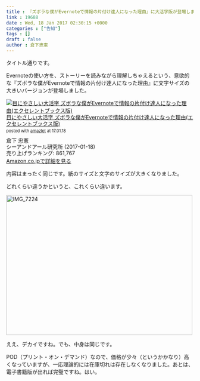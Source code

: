 ```yaml
---
title : 『ズボラな僕がEvernoteで情報の片付け達人になった理由』に大活字版が登場しました
link : 19688
date : Wed, 18 Jan 2017 02:30:15 +0000
categories : ["告知"]
tags : []
draft : false
author : 倉下忠憲
---
```


タイトル通りです。

Evernoteの使い方を、ストーリーを読みながら理解しちゃえるという、意欲的な『ズボラな僕がEvernoteで情報の片付け達人になった理由』に文字サイズの大きいバージョンが登場しました。

<div class="amazlet-box" style="margin-bottom:0px;"><div class="amazlet-image" style="float:left;margin:0px 12px 1px 0px;"><a href="http://www.amazon.co.jp/exec/obidos/ASIN/4863547846/rashita1000-22/ref=nosim/" name="amazletlink" target="_blank"><img src="https://images-fe.ssl-images-amazon.com/images/I/51gKrbQqmyL._SL160_.jpg" alt="目にやさしい大活字 ズボラな僕がEvernoteで情報の片付け達人になった理由(エクセレントブックス版)" style="border: none;" /></a></div><div class="amazlet-info" style="line-height:120%; margin-bottom: 10px"><div class="amazlet-name" style="margin-bottom:10px;line-height:120%"><a href="http://www.amazon.co.jp/exec/obidos/ASIN/4863547846/rashita1000-22/ref=nosim/" name="amazletlink" target="_blank">目にやさしい大活字 ズボラな僕がEvernoteで情報の片付け達人になった理由(エクセレントブックス版)</a><div class="amazlet-powered-date" style="font-size:80%;margin-top:5px;line-height:120%">posted with <a href="http://www.amazlet.com/" title="amazlet" target="_blank">amazlet</a> at 17.01.18</div></div><div class="amazlet-detail">倉下 忠憲 <br />シーアンドアール研究所 (2017-01-18)<br />売り上げランキング: 861,767<br /></div><div class="amazlet-sub-info" style="float: left;"><div class="amazlet-link" style="margin-top: 5px"><a href="http://www.amazon.co.jp/exec/obidos/ASIN/4863547846/rashita1000-22/ref=nosim/" name="amazletlink" target="_blank">Amazon.co.jpで詳細を見る</a></div></div></div><div class="amazlet-footer" style="clear: left"></div></div>

内容はまったく同じです。紙のサイズと文字のサイズが大きくなりました。

どれくらい違うかというと、これくらい違います。

<a href="https://rashita.net/blog/?attachment_id=19689" rel="attachment wp-att-19689"><img src="https://rashita.net/blog/wp-content/uploads/2017/01/IMG_7224-500x375.jpg" alt="IMG_7224" width="500" height="375" class="alignnone size-medium wp-image-19689" /></a>

ええ、デカイですね。でも、中身は同じです。

POD（プリント・オン・デマンド）なので、価格が少々（というかかなり）高くなっていますが、一応理論的には在庫切れは存在しなくなりました。あとは、電子書籍版が出れば完璧ですね。はい。